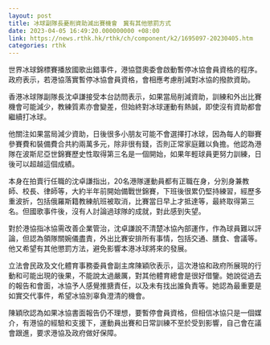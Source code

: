 ```yaml
---
layout: post
title: 冰球副隊長憂削資助減出賽機會　冀有其他懲罰方式
date: 2023-04-05 16:49:20.000000000 +08:00
link: https://news.rthk.hk/rthk/ch/component/k2/1695097-20230405.htm
categories: rthk
---
```


世界冰球錦標賽播放國歌出錯事件，港協暨奧委會啟動暫停冰協會員資格的程序。政府表示，若港協落實暫停冰協會員資格，會相應考慮削減對冰協的撥款資助。

香港冰球隊副隊長沈卓謙接受本台訪問表示，如果當局削減資助，訓練和外出比賽機會可能減少，教練質素亦會變差，但始終對冰球運動有熱誠，即使沒有資助都會繼續打冰球。

他關注如果當局減少資助，日後很多小朋友可能不會選擇打冰球，因為每人的聯賽參賽費和裝備費合共約兩萬多元，除非很有錢，否則正常家庭難以負擔。他認為港隊在波斯尼亞世錦賽歷史性取得第三名是一個開始，如果年輕球員更努力訓練，日後可以超越這個成績。

本身在拍賣行任職的沈卓謙指出，20名港隊運動員都有正職在身，分別身兼教師、校長、律師等，大約半年前開始備戰世錦賽，下班後很累仍堅持練習，經歷多重波折，包括俄羅斯籍教練航班被取消，比賽當日早上才抵達等，最終取得第三名。但國歌事件後，沒有人討論過球隊的成就，對此感到失望。

對於港協指冰協需改善企業管治，沈卓謙說不清楚冰協內部運作，作為球員難以評論，但認為領隊關婉儀盡責，外出比賽安排所有事情，包括交通、膳食、會議等。他又希望有其他懲罰方法，避免影響本港冰球將來的發展。

立法會民政及文化體育事務委員會副主席陳穎欣表示，這次港協和政府所展現的行動和可能出現的後果，不能說太過嚴厲，對其他體育總會是很好借鑒。她說從過去的報告和會面，冰協予人感覺推搪責任，以及未有找出誰負責等。她認為最重要是如實交代事件，希望冰協別辜負澄清的機會。

陳穎欣認為如果冰協書面報告仍不理想，要暫停會員資格，但相信冰協只是一個媒介，有港協的經驗和支援下，運動員出賽和日常訓練不至於受到影響，自己會在議會跟進，要求港協及政府做好保障。

